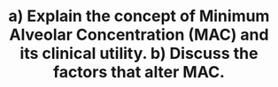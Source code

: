---
title: "a) Explain the concept of Minimum Alveolar Concentration (MAC) and its clinical utility. b) Discuss the factors that alter MAC."
entityType: SAQ
exam: PEX
college: ANZCA
year: 2023
sitting: B
question: 9
passRate: 43
EC_expectedDomains:
- "explanation of the concept of MAC (including different types of MAC)"
- "clinical utility of MAC"
- "discussion of factors which may increase or decrease MAC"
EC_extraCredit:
- "more detail"
- "using quantal dose-response curves to show EC95 at 1.2MAC, other types of MAC curves, MAC relative to hypnosis/amnesia, and comparisons between different agents"
- "clinical effects seen in relation to MAC, such as cerebral blood flow and uterine tone"
EC_errorsCommon:
- "many definitions of MAC were incomplete or inaccurate"
- "many answers did not reflect an understanding that MAC is a measure of the potency of inhalational agents"
- "very few candidates included a quantal dose-response curve in their answer to show that MAC is an EC50"
- "most discussions of clinical utility focused entirely on “preventing awareness”, and did not mention comparing equipotent concentrations of different agents; or calculating the additive effect of N2O plus a volatile"
- "Although most candidates could produce a list of factors which alter MAC, very few provided any discussion of these factors. It was expected that the effects of age (neonate and elderly), and co-administered drugs, would be discussed for a passing answer."
---